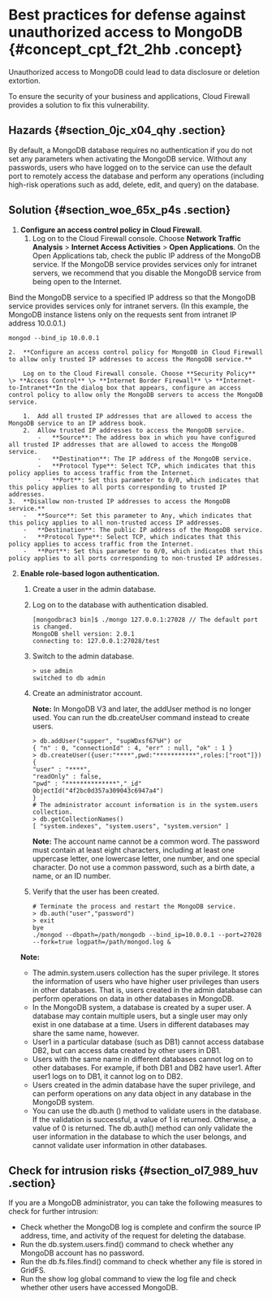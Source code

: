# Best practices for defense against unauthorized access to MongoDB {#concept_cpt_f2t_2hb .concept}

Unauthorized access to MongoDB could lead to data disclosure or deletion extortion.

To ensure the security of your business and applications, Cloud Firewall provides a solution to fix this vulnerability.

## Hazards {#section_0jc_x04_qhy .section}

By default, a MongoDB database requires no authentication if you do not set any parameters when activating the MongoDB service. Without any passwords, users who have logged on to the service can use the default port to remotely access the database and perform any operations \(including high-risk operations such as add, delete, edit, and query\) on the database.

## Solution {#section_woe_65x_p4s .section}

1.  **Configure an access control policy in Cloud Firewall.** 
    1.  Log on to the Cloud Firewall console. Choose **Network Traffic Analysis** \> **Internet Access Activities** \> **Open Applications**. On the Open Applications tab, check the public IP address of the MongoDB service. If the MongoDB service provides services only for intranet servers, we recommend that you disable the MongoDB service from being open to the Internet.

Bind the MongoDB service to a specified IP address so that the MongoDB service provides services only for intranet servers. \(In this example, the MongoDB instance listens only on the requests sent from intranet IP address 10.0.0.1.\)

``` {#codeblock_uyp_cfq_u50}
mongod --bind_ip 10.0.0.1
```

    2.  **Configure an access control policy for MongoDB in Cloud Firewall to allow only trusted IP addresses to access the MongoDB service.** 

        Log on to the Cloud Firewall console. Choose **Security Policy** \> **Access Control** \> **Internet Border Firewall** \> **Internet-to-Intranet**In the dialog box that appears, configure an access control policy to allow only the MongoDB servers to access the MongoDB service.

        1.  Add all trusted IP addresses that are allowed to access the MongoDB service to an IP address book.
        2.  Allow trusted IP addresses to access the MongoDB service.
            -   **Source**: The address box in which you have configured all trusted IP addresses that are allowed to access the MongoDB service.
            -   **Destination**: The IP address of the MongoDB service.
            -   **Protocol Type**: Select TCP, which indicates that this policy applies to access traffic from the Internet.
            -   **Port**: Set this parameter to 0/0, which indicates that this policy applies to all ports corresponding to trusted IP addresses.
    3.  **Disallow non-trusted IP addresses to access the MongoDB service.** 
        -   **Source**: Set this parameter to Any, which indicates that this policy applies to all non-trusted access IP addresses.
        -   **Destination**: The public IP address of the MongoDB service.
        -   **Protocol Type**: Select TCP, which indicates that this policy applies to access traffic from the Internet.
        -   **Port**: Set this parameter to 0/0, which indicates that this policy applies to all ports corresponding to non-trusted IP addresses.
2.  **Enable role-based logon authentication.** 

    1.  Create a user in the admin database.
    2.  Log on to the database with authentication disabled.

        ``` {#codeblock_dzs_rra_3xx}
        [mongodbrac3 bin]$ ./mongo 127.0.0.1:27028 // The default port is changed.
        MongoDB shell version: 2.0.1
        connecting to: 127.0.0.1:27028/test
        ```

    3.  Switch to the admin database.

        ``` {#codeblock_ewv_i33_5rx}
        > use admin
        switched to db admin
        ```

    4.  Create an administrator account.

        **Note:** In MongoDB V3 and later, the addUser method is no longer used. You can run the db.createUser command instead to create users.

        ``` {#codeblock_wah_55h_7vl}
        > db.addUser("supper", "supWDxsf67%H") or
        { "n" : 0, "connectionId" : 4, "err" : null, "ok" : 1 }
        > db.createUser({user:"****",pwd:"***********",roles:["root"]})
        {
        "user" : "****",
        "readOnly" : false,
        "pwd" : "**************","_id"
        ObjectId("4f2bc0d357a309043c6947a4")
        }
        # The administrator account information is in the system.users collection.
        > db.getCollectionNames()
        [ "system.indexes", "system.users", "system.version" ]
        ```

        **Note:** The account name cannot be a common word. The password must contain at least eight characters, including at least one uppercase letter, one lowercase letter, one number, and one special character. Do not use a common password, such as a birth date, a name, or an ID number.

    5.  Verify that the user has been created.

        ``` {#codeblock_b9k_vs9_lex}
        # Terminate the process and restart the MongoDB service.
        > db.auth("user","password")
        > exit
        bye
        ./mongod --dbpath=/path/mongodb --bind_ip=10.0.0.1 --port=27028 --fork=true logpath=/path/mongod.log &
        ```

    **Note:** 

    -   The admin.system.users collection has the super privilege. It stores the information of users who have higher user privileges than users in other databases. That is, users created in the admin database can perform operations on data in other databases in MongoDB.
    -   In the MongoDB system, a database is created by a super user. A database may contain multiple users, but a single user may only exist in one database at a time. Users in different databases may share the same name, however.
    -   User1 in a particular database \(such as DB1\) cannot access database DB2, but can access data created by other users in DB1.
    -   Users with the same name in different databases cannot log on to other databases. For example, if both DB1 and DB2 have user1. After user1 logs on to DB1, it cannot log on to DB2.
    -   Users created in the admin database have the super privilege, and can perform operations on any data object in any database in the MongoDB system.
    -   You can use the db.auth \(\) method to validate users in the database. If the validation is successful, a value of 1 is returned. Otherwise, a value of 0 is returned. The db.auth\(\) method can only validate the user information in the database to which the user belongs, and cannot validate user information in other databases.

## Check for intrusion risks {#section_ol7_989_huv .section}

If you are a MongoDB administrator, you can take the following measures to check for further intrusion:

-   Check whether the MongoDB log is complete and confirm the source IP address, time, and activity of the request for deleting the database.
-   Run the db.system.users.find\(\) command to check whether any MongoDB account has no password.
-   Run the db.fs.files.find\(\) command to check whether any file is stored in GridFS.
-   Run the show log global command to view the log file and check whether other users have accessed MongoDB.

